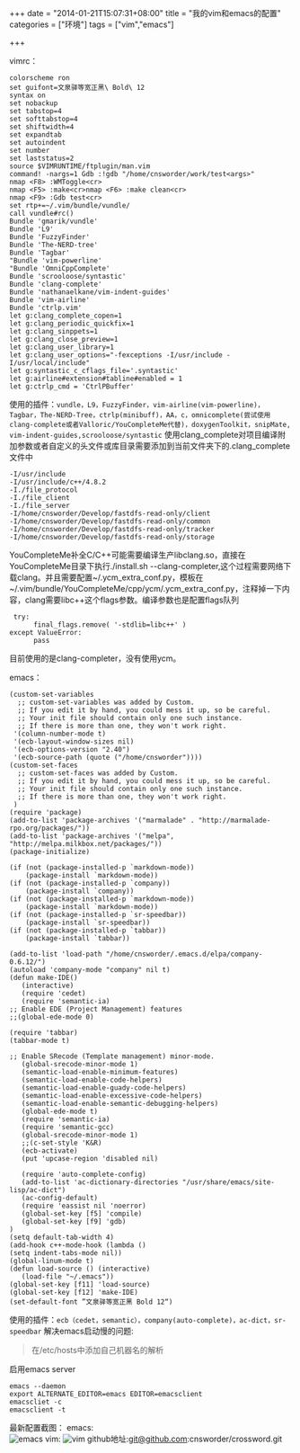 +++
date = "2014-01-21T15:07:31+08:00"
title = "我的vim和emacs的配置"
categories = ["环境"]
tags = ["vim","emacs"]

+++

vimrc：  
``` vim
colorscheme ron
set guifont=文泉驿等宽正黑\ Bold\ 12
syntax on
set nobackup
set tabstop=4
set softtabstop=4
set shiftwidth=4
set expandtab
set autoindent
set number
set laststatus=2
source $VIMRUNTIME/ftplugin/man.vim
command! -nargs=1 Gdb :!gdb "/home/cnsworder/work/test<args>"
nmap <F8> :WMToggle<cr>
nmap <F5> :make<cr>nmap <F6> :make clean<cr>
nmap <F9> :Gdb test<cr>
set rtp+=~/.vim/bundle/vundle/
call vundle#rc()
Bundle 'gmarik/vundle'
Bundle 'L9'
Bundle 'FuzzyFinder'
Bundle 'The-NERD-tree'
Bundle 'Tagbar'
"Bundle 'vim-powerline'
"Bundle 'OmniCppComplete'
Bundle 'scrooloose/syntastic'
Bundle 'clang-complete'
Bundle 'nathanaelkane/vim-indent-guides'
Bundle 'vim-airline'
Bundle 'ctrlp.vim'
let g:clang_complete_copen=1
let g:clang_periodic_quickfix=1
let g:clang_sinppets=1
let g:clang_close_preview=1
let g:clang_user_library=1
let g:clang_user_options="-fexceptions -I/usr/include -I/usr/local/include"
let g:syntastic_c_cflags_file='.syntastic'
let g:airline#extension#tabline#enabled = 1
let g:ctrlp_cmd = 'CtrlPBuffer'
```

使用的插件：`vundle，L9，FuzzyFinder，vim-airline(vim-powerline)，Tagbar，The-NERD-Tree，ctrlp(minibuff)，AA，c，omnicomplete(尝试使用clang-complete或者Valloric/YouCompleteMe代替)，doxygenToolkit，snipMate, vim-indent-guides,scrooloose/syntastic`
使用clang_complete对项目编译附加参数或者自定义的头文件或库目录需要添加到当前文件夹下的.clang_complete文件中
```
-I/usr/include
-I/usr/include/c++/4.8.2
-I./file_protocol
-I./file_client
-I./file_server
-I/home/cnsworder/Develop/fastdfs-read-only/client
-I/home/cnsworder/Develop/fastdfs-read-only/common
-I/home/cnsworder/Develop/fastdfs-read-only/tracker
-I/home/cnsworder/Develop/fastdfs-read-only/storage
```

YouCompleteMe补全C/C++可能需要编译生产libclang.so，直接在YouCompleteMe目录下执行./install.sh --clang-completer,这个过程需要网络下载clang。并且需要配置~/.ycm_extra_conf.py，模板在~/.vim/bundle/YouCompleteMe/cpp/ycm/.ycm_extra_conf.py，注释掉一下内容，clang需要libc++这个flags参数。编译参数也是配置flags队列
```
 try:
      final_flags.remove( '-stdlib=libc++' )
except ValueError:
      pass
```
目前使用的是clang-completer，没有使用ycm。

emacs：   
```
(custom-set-variables
  ;; custom-set-variables was added by Custom.
  ;; If you edit it by hand, you could mess it up, so be careful.
  ;; Your init file should contain only one such instance.
  ;; If there is more than one, they won't work right.
 '(column-number-mode t)
 '(ecb-layout-window-sizes nil)
 '(ecb-options-version "2.40")
 '(ecb-source-path (quote ("/home/cnsworder"))))
(custom-set-faces
  ;; custom-set-faces was added by Custom.
  ;; If you edit it by hand, you could mess it up, so be careful.
  ;; Your init file should contain only one such instance.
  ;; If there is more than one, they won't work right.
 )
(require 'package)
(add-to-list 'package-archives '("marmalade" . "http://marmalade-rpo.org/packages/"))
(add-to-list 'package-archives '("melpa", "http://melpa.milkbox.net/packages/"))
(package-initialize)

(if (not (package-installed-p `markdown-mode))
    (package-install `markdown-mode))
(if (not (package-installed-p `company))
    (package-install `company))
(if (not (package-installed-p `markdown-mode))
    (package-install `markdown-mode))
(if (not (package-installed-p `sr-speedbar))
    (package-install `sr-speedbar))
(if (not (package-installed-p `tabbar))
    (package-install `tabbar))

(add-to-list 'load-path "/home/cnsworder/.emacs.d/elpa/company-0.6.12/")
(autoload 'company-mode "company" nil t)
(defun make-IDE()
   (interactive)
   (require 'cedet)
   (require 'semantic-ia)
;; Enable EDE (Project Management) features
;;(global-ede-mode 0)

(require 'tabbar)
(tabbar-mode t)

;; Enable SRecode (Template management) minor-mode.
   (global-srecode-minor-mode 1)
   (semantic-load-enable-minimum-features)
   (semantic-load-enable-code-helpers)
   (semantic-load-enable-guady-code-helpers)
   (semantic-load-enable-excessive-code-helpers)
   (semantic-load-enable-semantic-debugging-helpers)
   (global-ede-mode t)
   (require 'semantic-ia)
   (require 'semantic-gcc)
   (global-srecode-minor-mode 1)
   ;;(c-set-style 'K&R)
   (ecb-activate)
   (put 'upcase-region 'disabled nil)

   (require 'auto-complete-config)
   (add-to-list 'ac-dictionary-directories "/usr/share/emacs/site-lisp/ac-dict")
   (ac-config-default)
   (require 'eassist nil 'noerror)
   (global-set-key [f5] 'compile)
   (global-set-key [f9] 'gdb)
)
(setq default-tab-width 4)
(add-hook c++-mode-hook (lambda ()
(setq indent-tabs-mode nil))
(global-linum-mode t)
(defun load-source () (interactive)
   (load-file "~/.emacs"))
(global-set-key [f11] 'load-source)
(global-set-key [f12] 'make-IDE)
(set-default-font ”文泉驿等宽正黑 Bold 12“)
```

使用的插件：`ecb（cedet，semantic），company(auto-complete)，ac-dict，sr-speedbar`
解决emacs启动慢的问题: 
> 在/etc/hosts中添加自己机器名的解析

启用emacs server
```
emacs --daemon
export ALTERNATE_EDITOR=emacs EDITOR=emacsclient 
emacscliet -c
emacsclient -t
```
最新配置截图：
emacs:  
![emacs][1]
vim:
![vim][2]
github地址:git@github.com:cnsworder/crossword.git


  [1]: http://static.oschina.net/uploads/space/2014/0113/132630_wiYA_566078.jpg
  [2]: http://img.blog.csdn.net/20131118142641312?watermark/2/text/aHR0cDovL2Jsb2cuY3Nkbi5uZXQvY25zd29yZA==/font/5a6L5L2T/fontsize/400/fill/I0JBQkFCMA==/dissolve/70/gravity/SouthEast
